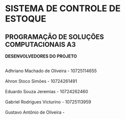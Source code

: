 # SISTEMA DE CONTROLE DE ESTOQUE 
<strong>PROGRAMAÇÃO DE SOLUÇÕES COMPUTACIONAIS A3</strong>
----------------------------------------

<strong>DESENVOLVEDORES DO PROJETO</strong>

<br> Adhriano Machado de Oliveira - 10725114655 </br>
<br>Ahron Stoco Simões - 10724261491 </br>
<br>Eduardo Souza Jeremias - 10724262460 </br>
<br>Gabriel Rodrigues Victurino - 10725113959 </br> 
<br>Gustavo Antônio de Oliveira - </br>

